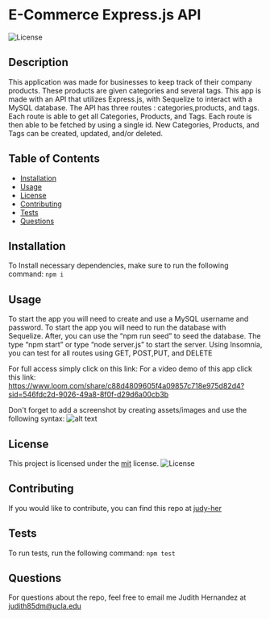 # E-Commerce Express.js API

![License](https://img.shields.io/badge/License-MIT-yellow.svg)

## Description

This application was made for businesses to keep track of their company products. These products are given categories and several tags. This app is made with an API that utilizes Express.js, with Sequelize to interact with a MySQL database. The API has three routes : categories,products, and tags. Each route is able to get all Categories, Products, and Tags. Each route is then able to be fetched by using a single id. New Categories, Products, and Tags can be created, updated, and/or deleted.

## Table of Contents

- [Installation](#installation)
- [Usage](#usage)
- [License](#license)
- [Contributing](#contributing)
- [Tests](#tests)
- [Questions](#questions)

## Installation

To Install necessary dependencies, make sure to run the following command:
`npm i`

## Usage

To start the app you will need to create and use a MySQL username and password. To start the app you will need to run the database with Sequelize. After, you can use the “npm run seed” to seed the database. The type “npm start” or type “node server.js” to start the server.
Using Insomnia, you can test for all routes using GET, POST,PUT, and DELETE

For full access simply click on this link:
For a video demo of this app click this link:
https://www.loom.com/share/c88d4809605f4a09857c718e975d82d4?sid=546fdc2d-9026-49a8-8f0f-d29d6a00cb3b

Don't forget to add a screenshot by creating assets/images and use the following syntax:
![alt text](assets/images/screenshot.png)

## License

This project is licensed under the [mit](https://opensource.org/licenses/MIT) license.
![License](https://img.shields.io/badge/License-MIT-yellow.svg)

## Contributing

If you would like to contribute, you can find this repo at [judy-her](https://github.com/judy-her)

## Tests

To run tests, run the following command:
`npm test`

## Questions

For questions about the repo, feel free to email me Judith Hernandez at judith85dm@ucla.edu
